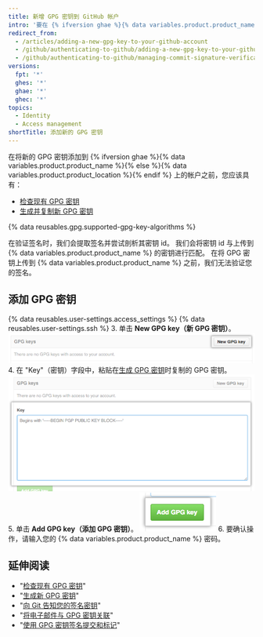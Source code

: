 ```yaml
---
title: 新增 GPG 密钥到 GitHub 帐户
intro: '要在 {% ifversion ghae %}{% data variables.product.product_name %}{% else %}{% data variables.product.product_location %}{% endif %} 上配置帐户以使用新的（或现有的）GPG 密钥，还需要将密钥添加到帐户。'
redirect_from:
  - /articles/adding-a-new-gpg-key-to-your-github-account
  - /github/authenticating-to-github/adding-a-new-gpg-key-to-your-github-account
  - /github/authenticating-to-github/managing-commit-signature-verification/adding-a-new-gpg-key-to-your-github-account
versions:
  fpt: '*'
  ghes: '*'
  ghae: '*'
  ghec: '*'
topics:
  - Identity
  - Access management
shortTitle: 添加新的 GPG 密钥
---
```


在将新的 GPG 密钥添加到 {% ifversion ghae %}{% data variables.product.product_name %}{% else %}{% data variables.product.product_location %}{% endif %} 上的帐户之前，您应该具有：
- [检查现有 GPG 密钥](/articles/checking-for-existing-gpg-keys)
- [生成并复制新 GPG 密钥](/articles/generating-a-new-gpg-key)

{% data reusables.gpg.supported-gpg-key-algorithms %}

在验证签名时，我们会提取签名并尝试剖析其密钥 id。 我们会将密钥 id 与上传到 {% data variables.product.product_name %} 的密钥进行匹配。 在将 GPG 密钥上传到 {% data variables.product.product_name %} 之前，我们无法验证您的签名。

## 添加 GPG 密钥

{% data reusables.user-settings.access_settings %}
{% data reusables.user-settings.ssh %}
3. 单击 **New GPG key（新 GPG 密钥）**。 ![GPG 密钥按钮](/assets/images/help/settings/gpg-add-gpg-key.png)
4. 在 "Key"（密钥）字段中，粘贴在[生成 GPG 密钥](/articles/generating-a-new-gpg-key)时复制的 GPG 密钥。 ![密钥字段](/assets/images/help/settings/gpg-key-paste.png)
5. 单击 **Add GPG key（添加 GPG 密钥）**。 ![添加密钥按钮](/assets/images/help/settings/gpg-add-key.png)
6. 要确认操作，请输入您的 {% data variables.product.product_name %} 密码。

## 延伸阅读

* "[检查现有 GPG 密钥](/articles/checking-for-existing-gpg-keys)"
* "[生成新 GPG 密钥](/articles/generating-a-new-gpg-key)"
* "[向 Git 告知您的签名密钥](/articles/telling-git-about-your-signing-key)"
* "[将电子邮件与 GPG 密钥关联](/articles/associating-an-email-with-your-gpg-key)"
* "[使用 GPG 密钥签名提交和标记](/articles/signing-commits-and-tags-using-gpg)"
